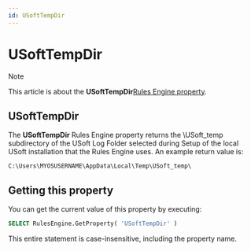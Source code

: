 ```yaml
---
id: USoftTempDir
---
```


# USoftTempDir



> [!NOTE]
> This article is about the **USoftTempDir**[Rules Engine property](/docs/Modeller_and_Rules_Engine/Rules_Engine_properties).

## **USoftTempDir**

The **USoftTempDir** Rules Engine property returns the \\USoft_temp subdirectory of the USoft Log Folder selected during Setup of the local USoft installation that the Rules Engine uses. An example return value is:

```
C:\Users\MYOSUSERNAME\AppData\Local\Temp\USoft_temp\
```

## Getting this property

You can get the current value of this property by executing:

```sql
SELECT RulesEngine.GetProperty( 'USoftTempDir' )
```

This entire statement is case-insensitive, including the property name.
